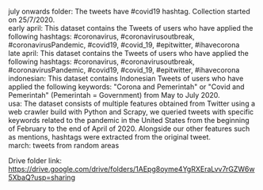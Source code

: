 july onwards folder: The tweets have #covid19 hashtag. Collection started on 25/7/2020.<br>
early april: This dataset contains the Tweets of users who have applied the following hashtags: #coronavirus, #coronavirusoutbreak, #coronavirusPandemic, #covid19, #covid_19, #epitwitter, #ihavecorona <br>
late april: This dataset contains the Tweets of users who have applied the following hashtags: #coronavirus, #coronavirusoutbreak, #coronavirusPandemic, #covid19, #covid_19, #epitwitter, #ihavecorona <br>
indonesian: This dataset contains Indonesian Tweets of users who have applied the following keywords: "Corona and Pemerintah" or "Covid and Pemerintah" (Pemerintah = Government) from May to July 2020.  <br>
usa: The dataset consists of multiple features obtained from Twitter using a web crawler build with Python and Scrapy, we queried tweets with specific keywords related to the pandemic in the United States from the beginning of February to the end of April of 2020. Alongside our other features such as mentions, hashtags were extracted from the original tweet. <br>
march: tweets from random areas <br>


Drive folder link: https://drive.google.com/drive/folders/1AEpg8oyme4YgRXEraLvv7rGZW6w5XbaQ?usp=sharing
